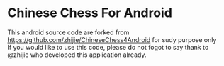 Chinese Chess For Android
====================

This android source code are forked from https://github.com/zhijie/ChineseChess4Android for sudy purpose only  
If you would like to use this code, please do not fogot to say thank to @zhijie who developed this application already.
